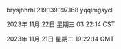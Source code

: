 brysjhhrhl 219.139.197.168 yqqlmgsycl

2023年 11月 22日 星期三 03:22:14 CST

2023年 11月 21日 星期二 19:22:14 GMT
